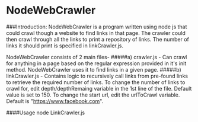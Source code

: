 # NodeWebCrawler
###Introduction:
NodeWebCrawler is a program written using node js that could crawl though a website to find links in that page. The crawler could then crawl through all the links to print a repository of links. The number of links it should print is specified in linkCrawler.js.

NodeWebCrawler consists of 2 main files-
#####a) crawler.js - 
Can crawl for anything in a page based on the regular expression provided in it's init method. NodeWebCrawler uses it to find links in a given page.
#####b) linkCrawler.js -
Contains logic to recursively call links from pre-found links to retrieve the required number of links.
To change the number of links to crawl for, edit depth/depthRemaing variable in the 1st line of the file. Default value is set to 150.
To change the start url, edit the urlToCrawl variable. Default is "https://www.facebook.com".

####Usage
node LinkCrawler.js
